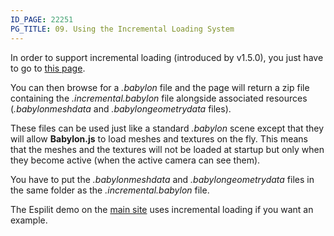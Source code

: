 ```yaml
---
ID_PAGE: 22251
PG_TITLE: 09. Using the Incremental Loading System
---
```

In order to support incremental loading (introduced by v1.5.0), you just have to go to [this page](http://www.babylonjs.com/converter.html).You can then browse for a _.babylon_ file and the page will return a zip file containing the _.incremental.babylon_ file alongside associated resources (_.babylonmeshdata_ and _.babylongeometrydata_ files).These files can be used just like a standard _.babylon_ scene except that they will allow **Babylon.js** to load meshes and textures on the fly. This means that the meshes and the textures will not be loaded at startup but only when they become active (when the active camera can see them).You have to put the _.babylonmeshdata_ and _.babylongeometrydata_ files in the same folder as the _.incremental.babylon_ file.The Espilit demo on the [main site](http://www.babylonjs.com) uses incremental loading if you want an example.
